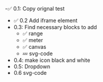 -✅  0.1: Copy orignal test
- ✅  0.2 Add iframe element
- 0.3: Find necessary blocks to add
    - ✅ range
    - ✅ meter
    - ✅ canvas
    - 💤 svg-code
- 0.4: make icon black and white
- 0.5: Dropdown
- 0.6 svg-code
